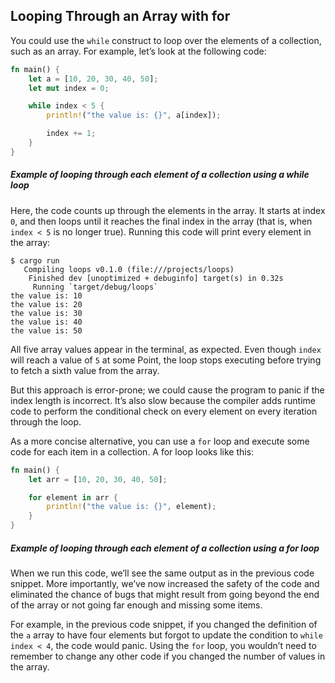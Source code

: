 ## Looping Through an Array with for

You could use the `while` construct to loop over the elements of a collection, such as an array. For example, let’s look
at the following code:

```rust
fn main() {
    let a = [10, 20, 30, 40, 50];
    let mut index = 0;

    while index < 5 {
        println!("the value is: {}", a[index]);

        index += 1;
    }
}
```

##### Example of looping through each element of a collection using a while loop

Here, the code counts up through the elements in the array. It starts at index `0`, and then loops until it reaches the
final index in the array (that is, when `index < 5` is no longer true). Running this code will print every element in
the array:

```text
$ cargo run
   Compiling loops v0.1.0 (file:///projects/loops)
    Finished dev [unoptimized + debuginfo] target(s) in 0.32s
     Running `target/debug/loops`
the value is: 10
the value is: 20
the value is: 30
the value is: 40
the value is: 50
```

All five array values appear in the terminal, as expected. Even though `index` will reach a value of `5` at some Point,
the loop stops executing before trying to fetch a sixth value from the array.

But this approach is error-prone; we could cause the program to panic if the index length is incorrect. It’s also slow
because the compiler adds runtime code to perform the conditional check on every element on every iteration through the
loop.

As a more concise alternative, you can use a `for` loop and execute some code for each item in a collection. A for loop
looks like this:

```rust
fn main() {
    let arr = [10, 20, 30, 40, 50];

    for element in arr {
        println!("the value is: {}", element);
    }
}
```

##### Example of looping through each element of a collection using a for loop

When we run this code, we’ll see the same output as in the previous code snippet. More importantly, we’ve now increased
the safety of the code and eliminated the chance of bugs that might result from going beyond the end of the array or not
going far enough and missing some items.

For example, in the previous code snippet, if you changed the definition of the `a` array to have four elements but
forgot to update the condition to `while index < 4`, the code would panic. Using the `for` loop, you wouldn’t need to
remember to change any other code if you changed the number of values in the array.

